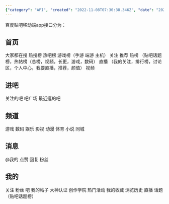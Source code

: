 ```yaml
---
{"category": "API", "created": "2022-11-08T07:30:38.346Z", "date": "2022-11-08 07:30:38", "description": "The Baidu Tieba app API enables access to various sections such as the homepage, communities, channels, and messaging. It offers features like hot searches, recommended content, trending topics, live streaming, video section, and communication with other users.", "modified": "2022-11-08T07:37:52.324Z", "tags": ["Baidu", "Tieba", "app", "API", "homepage", "communities", "channels"], "title": "百度贴吧app接口"}
---
```

百度贴吧移动端app接口分为：
## 首页
大家都在搜
热搜榜 热吧榜 游戏榜（手游 端游 主机）
关注 推荐
热榜 （贴吧话题榜，热帖榜（总榜，视频，长更，游戏，数码）
直播 （我的关注，排行榜，讨论区，个人中心，我要直播，推荐，颜值）
视频
## 进吧
关注的吧 吧广场 最近逛的吧
## 频道
游戏 数码 娱乐 影视 动漫 体育 小说 同城
## 消息
@我的 点赞 回复 粉丝
## 我的
关注 粉丝 吧
我的帖子 大神认证 创作学院 热门活动
我的收藏 浏览历史 直播 话题（贴吧话题榜）